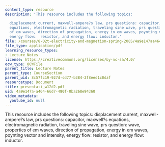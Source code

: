 ```yaml
---
content_type: resource
description: 'This resource includes the following topics:

  displacement current, maxwell-ampere?s law, prs questions: capacitor, maxwell?s
  equations, electromagnetic radiation, traveling sine wave, prs question: wave, properties
  of em waves, direction of propagation, energy in em waves, poynting vector and intensity,
  energy flow:  resistor, and energy flow: inductor.'
file: /courses/8-02t-electricity-and-magnetism-spring-2005/4a9e147aa46466d7480f0ba268e94360_presentati_w12d2.pdf
file_type: application/pdf
learning_resource_types:
- Lecture Notes
license: https://creativecommons.org/licenses/by-nc-sa/4.0/
ocw_type: OCWFile
parent_title: Lecture Notes
parent_type: CourseSection
parent_uid: 8c57fc19-927d-cd77-b384-2f8eed1c0daf
resourcetype: Document
title: presentati_w12d2.pdf
uid: 4a9e147a-a464-66d7-480f-0ba268e94360
video_metadata:
  youtube_id: null
---
```

This resource includes the following topics:
displacement current, maxwell-ampere?s law, prs questions: capacitor, maxwell?s equations, electromagnetic radiation, traveling sine wave, prs question: wave, properties of em waves, direction of propagation, energy in em waves, poynting vector and intensity, energy flow:  resistor, and energy flow: inductor.
